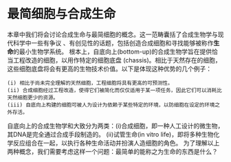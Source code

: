 # 最简细胞与合成生命

本章中我们将会讨论合成生命与最简细胞的概念。这一范畴囊括了合成生物学与现代科学中一些有争议
、有创见性的话题，包括创造合成细胞和寻找能够被称作**生命**的最小生物学系统。
根本上，自底向上(bottom-up)的合成生物学旨在提供恰当工程改造的细胞，以用作特定的细胞底盘
(chassis)。相比于天然存在的细胞，这些细胞底盘将会有更高的生物技术价值。以下是体现这种优势的几个例子：

    (i) 相比于尚未完全理解的天然细胞，工程细胞将具有更高的可预测性。
    (ii) 合成细胞经过工程改造，使得它们被简化而仅仅适用于某一项任务，因此它们可以消耗比天然细胞更少的资源。
    (iii) 自底向上构建的细胞可被人为设计为依赖于某些特定的环境，以防细胞在设定的环境之外存活。

自底向上的合成生物学和大致分为两类：(i)合成细胞，即一种人工设计的微生物，其DNA是完全通过合成手段制造的。
(ii)试管生命(in vitro life)，即将多种生物化学反应组合在一起，以执行各种生命活动并扮演人造细胞的角色。
为了理解以上两种概念，我们需要考虑这样一个问题：最简单的能称之为生命的东西是什么？
